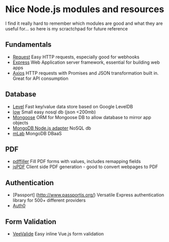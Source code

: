 
# Nice Node.js modules and resources

I find it really hard to remember which modules are good and what they are useful for... so here is my scractchpad for future reference

## Fundamentals
- [Request](https://github.com/request/request) Easy HTTP requests, especially good for webhooks
- [Express](https://expressjs.com/) Web Application server framework, essential for building web apps
- [Axios](https://github.com/axios/axios) HTTP requests with Promises and JSON transformation built in. Great for API consumption

## Database
- [Level](https://github.com/Level/level) Fast key/value data store based on Google LevelDB
- [low](https://github.com/typicode/lowdb) Small easy nosql db (json <200mb)
- [Mongoose](https://mongoosejs.com/) ORM for Mongoose DB to allow database to mirror app objects
- [MongoDB Node.js adapter](https://mongodb.github.io/node-mongodb-native/) NoSQL db
- [mLab](https://www.mlab.com/) MongoDB DBaaS

## PDF
- [pdffiller](https://www.npmjs.com/package/pdffiller) Fill PDF forms with values, includes remapping fields
- [jsPDF](https://github.com/MrRio/jsPDF) Client side PDF generation - good to convert webpages to PDF

## Authentication
- [Passport] (http://www.passportjs.org/) Versatile Express authentication library for 500+ different providers
- [Auth0](https://auth0.com)

## Form Validation
- [VeeValide](https://baianat.github.io/vee-validate/) Easy inline Vue.js form validation

